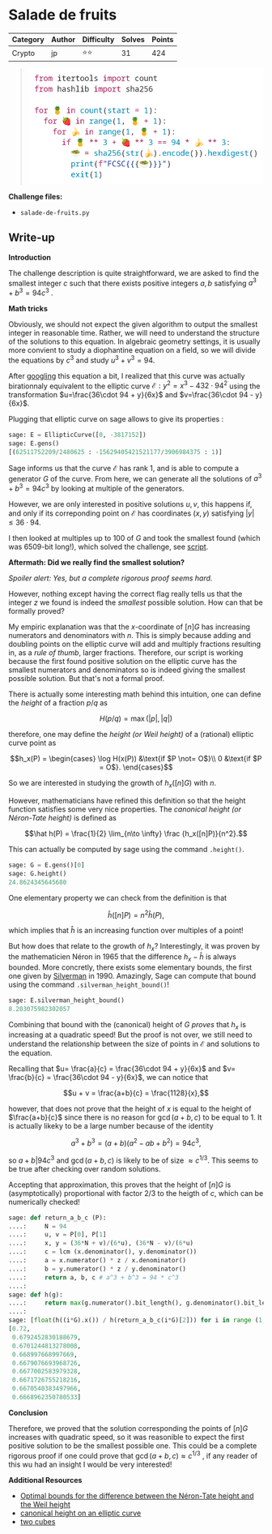 # Salade de fruits

| Category | Author | Difficulty | Solves | Points |
| -------- | ------ | ---------- | ------ | ------ |
| Crypto   | jp     | ⭐️⭐️         | 31     | 424    |

> ![img](img/salade-de-fruits.png)

**Challenge files:**

- `salade-de-fruits.py`

## Write-up

**Introduction**

The challenge description is quite straightforward, we are asked to find the smallest integer $`c`$ such that there exists positive integers $`a, b`$ satisfying $`a^3 + b^3 = 94c^3`$ . 

**Math tricks**

Obviously, we should not expect the given algorithm to output the smallest integer in reasonable time. Rather, we will need to understand the structure of the solutions to this equation. In algebraic geometry settings, it is usually more convient to study a diophantine equation on a field, so we will divide the equations by $`c^3`$ and study $`u^3 + v^3 = 94`$.

After [googling](https://math.stackexchange.com/questions/1605182/sum-of-two-cubes-transformed-to-elliptic-curve) this equation a bit,  I realized that this curve was actually birationnaly equivalent to the elliptic curve $`\mathcal E : y^2 = x^3 - 432\cdot 94^2`$ using the transformation $`u=\frac{36\cdot 94 + y}{6x}`$ and $`v=\frac{36\cdot 94 - y}{6x}`$.

Plugging that elliptic curve on sage allows to give its properties :

```python
sage: E = EllipticCurve([0, -3817152])
sage: E.gens()
[(62511752209/2480625 : -15629405421521177/3906984375 : 1)]
```

Sage informs us that the curve $`\mathcal E`$ has rank 1, and is able to compute a generator $`G`$ of the curve. From here, we can generate all the solutions of $`a^3 + b^3 = 94c^3`$ by looking at multiple of  the generators.

However, we are only interested in positive solutions $`u, v`$, this happens if, and only if its correponding point on $`\mathcal E`$ has coordinates $`(x, y)`$ satisfying $`|y| \le 36\cdot 94`$.

I then looked at multiples up to 100 of $`G`$​ and took the smallest found (which was 6509-bit long!), which solved the challenge, see [script](wu.sage).

**Aftermath: Did we really find the smallest solution?**

*Spoiler alert: Yes, but a complete rigorous proof seems hard.*

However, nothing except having the correct flag really tells us that the integer $z$ we found is indeed the *smallest* possible solution. How can that be formally proved?

My empiric explanation was that the $`x`$-coordinate of $`[n]G`$ has increasing numerators and denominators with $`n`$. This is simply because adding and doubling points on the elliptic curve will add and multiply fractions resulting in, as a *rule of thumb*, larger fractions. Therefore, our script is working because the first found positive solution on the elliptic curve has the smallest numerators and denominators so is indeed giving the smallest possible solution. But that's not a formal proof. 

There is actually some interesting math behind this intuition, one can define the *height* of a fraction $p/q$ as 

```   math
H(p/q) = \max (|p|, |q|)
```

therefore, one may define the *height (or Weil height)* of a (rational) elliptic curve point as

```math
h_x(P) = \begin{cases}
   \log H(x(P))  &\text{if $P \not= O$}\\
   0						 &\text{if $P = O$}.
\end{cases}
```

So we are interested in studying the growth of $`h_x([n]G)`$ with $`n`$.

However, mathematicians have refined this definition so that the height function satisfies some very nice properties. The *canonical height* *(or Néron-Tate height)* is defined as 

```math
\hat h(P) = \frac{1}{2} \lim_{n\to \infty} \frac {h_x([n]P)}{n^2}.
```

This can actually be computed by sage using the command `.height()`. 

```python
sage: G = E.gens()[0]
sage: G.height()
24.8624345645680
```

One elementary property we can check from the definition is that

```math
\hat h([n]P) = n^2 \hat h(P), 
```

which implies that $`\hat h`$ is an increasing function over multiples of a point! 

But how does that relate to the growth of $`h_x`$? Interestingly, it was proven by the mathematicien Néron in 1965 that the difference $h_x - \hat h$ is always bounded. More concretly, there exists some elementary bounds, the first one given by [Silverman](https://www.ams.org/journals/mcom/1990-55-192/S0025-5718-1990-1035944-5/S0025-5718-1990-1035944-5.pdf) in 1990. Amazingly, Sage can compute that bound using the command `.silverman_height_bound()`!

```python
sage: E.silverman_height_bound()
8.203075982302057
```

Combining that bound with the (canonical) height of $`G`$ *proves* that $`h_x`$ is increasing at a quadratic speed! But the proof is not over, we still need to understand the relationship between the size of points in $`\mathcal E`$ and solutions to the equation. 

Recalling that $`u= \frac{a}{c} = \frac{36\cdot 94 + y}{6x}`$ and $`v= \frac{b}{c} = \frac{36\cdot 94 - y}{6x}`$, we can notice that

```math
u + v = \frac{a+b}{c} = \frac{1128}{x},
```

however, that does not prove that the height of $`x`$ is equal to the height of $`\frac{a+b}{c}`$ since there is no reason for $`\gcd(a + b, c)`$ to be equal to $`1`$. It is actually likeky to be a large number because of the identity

```math
a^3 + b^3 = (a+b)(a^2- ab + b^2) = 94c^3,
```

so $`a+b | 94 c^3`$ and $`\gcd(a + b, c)`$ is likely to be of size $`\approx c^{1/3}`$. This seems to be true after checking over random solutions.

Accepting that approximation, this proves that the height of $[n]G$ is (asymptotically) proportional with factor $`2/3`$ to the heigth of $`c`$, which can be numerically checked!

```python
sage: def return_a_b_c (P):
....:     N = 94
....:     u, v = P[0], P[1]
....:     x, y = (36*N + v)/(6*u), (36*N - v)/(6*u)
....:     c = lcm (x.denominator(), y.denominator())
....:     a = x.numerator() * z / x.denominator()
....:     b = y.numerator() * z / y.denominator()
....:     return a, b, c # a^3 + b^3 = 94 * c^3
....: 
sage: def h(g):
....:     return max(g.numerator().bit_length(), g.denominator().bit_length())
....: 
sage: [float(h((i*G).x()) / h(return_a_b_c(i*G)[2])) for i in range (1, 10)]
[0.72,
 0.6792452830188679,
 0.6701244813278008,
 0.668997668997669,
 0.6679076693968726,
 0.6677002583979328,
 0.6671726755218216,
 0.6670540383497966,
 0.6668962350780533]

```

**Conclusion**

Therefore, we proved that the solution corresponding the points of $`[n]G`$ increases with quadratic speed, so it was reasonible to expect the first positive solution to be the smallest possible one. This could be a complete rigorous proof if one could prove that $`\gcd(a + b, c) \approx c^{1/3}`$ , if any reader of this wu had an insight I would be very interested!

**Additional Resources**

- [Optimal bounds for the difference between the Néron-Tate height and the Weil height](https://www.math.leidenuniv.nl/~pbruin/Warwick.pdf)
- [canonical height on an elliptic curve](https://planetmath.org/canonicalheightonanellipticcurve)
- [two cubes](https://web.archive.org/web/20100125133830/http://maths.paisley.ac.uk/allanm/ecrnt/twocubes/twocubes.htm)
